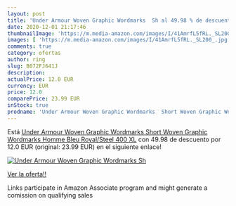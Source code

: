 ```yaml
---
layout: post
title: 'Under Armour Woven Graphic Wordmarks  Sh al 49.98 % de descuento'
date: 2020-12-01 21:17:46
thumbnailImage: 'https://m.media-amazon.com/images/I/41AmrfL5fRL._SL200_.jpg'
images: [ 'https://m.media-amazon.com/images/I/41AmrfL5fRL._SL200_.jpg' ]
comments: true
category: ofertas
author: ring
slug: B072FJ641J
description:
actualPrice: 12.0 EUR
currency: EUR
price: 12.0
comparePrice: 23.99 EUR
inStock: true
prodname: 'Under Armour Woven Graphic Wordmarks  Short Woven Graphic Wordmarks Homme  Bleu  Royal/Steel 400   XL'
---
```


Está [Under Armour Woven Graphic Wordmarks  Short Woven Graphic Wordmarks Homme  Bleu  Royal/Steel 400   XL](https://www.amazon.fr/dp/B072FJ641J/?tag=tolees0d-21) con 49.98 de descuento por 12.0 EUR (original: 23.99 EUR) en el siguiente enlace!

[![Under Armour Woven Graphic Wordmarks  Sh](https://m.media-amazon.com/images/I/41AmrfL5fRL._SL200_.jpg)](https://www.amazon.fr/dp/B072FJ641J/?tag=tolees0d-21)

[Ver la oferta!!](https://www.amazon.fr/dp/B072FJ641J/?tag=tolees0d-21)

Links participate in Amazon Associate program and might generate a comission on qualifying sales


